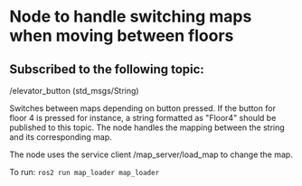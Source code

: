 # Node to handle switching maps when moving between floors

## Subscribed to the following topic:
/elevator_button (std_msgs/String)

Switches between maps depending on button pressed. 
If the button for floor 4 is pressed for instance, a string formatted as "Floor4" should be published to this topic. 
The node handles the mapping between the string and its corresponding map. 

The node uses the service client /map_server/load_map to change the map. 

To run:
```ros2 run map_loader map_loader```
